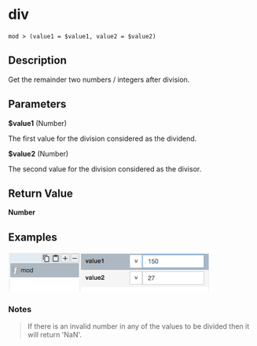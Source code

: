 # div

	mod > (value1 = $value1, value2 = $value2)

## Description

Get the remainder two numbers / integers after division.

## Parameters

**$value1** (Number)

The first value for the division considered as the dividend.

**$value2** (Number)

The second value for the division considered as the divisor.

## Return Value

**Number**

## Examples

![](mod.png?raw=true)

### Notes
> If there is an invalid number in any of the values to be divided then it will return 'NaN'.

